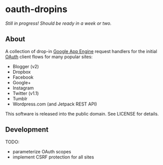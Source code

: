 oauth-dropins
=============

_Still in progress! Should be ready in a week or two._

About
---

A collection of drop-in [Google App Engine](https://appengine.google.com/)
request handlers for the initial [OAuth](http://oauth.net/) client flows for
many popular sites:

* Blogger (v2)
* Dropbox
* Facebook
* Google+
* Instagram
* Twitter (v1.1)
* Tumblr
* Wordpress.com (and Jetpack REST API)

This software is released into the public domain. See LICENSE for details.


Development
---
TODO:
* parameterize OAuth scopes
* implement CSRF protection for all sites
